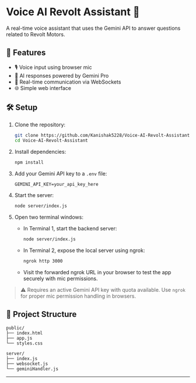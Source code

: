 # Voice AI Revolt Assistant 🚀
A real-time voice assistant that uses the Gemini API to answer questions related to Revolt Motors.

## 🔧 Features

- 🎙️ Voice input using browser mic
- 🧠 AI responses powered by Gemini Pro
- 📡 Real-time communication via WebSockets
- 🌐 Simple web interface

## 🛠️ Setup

1. Clone the repository:
   ```bash
   git clone https://github.com/Kanishak5228/Voice-AI-Revolt-Assistant.git
   cd Voice-AI-Revolt-Assistant
   ```

2. Install dependencies:
   ```bash
   npm install
   ```

3. Add your Gemini API key to a `.env` file:
   ```
   GEMINI_API_KEY=your_api_key_here
   ```

4. Start the server:
   ```bash
   node server/index.js
   ```

5. Open two terminal windows:
   - In Terminal 1, start the backend server:
     ```bash
     node server/index.js
     ```
   - In Terminal 2, expose the local server using ngrok:
     ```bash
     ngrok http 3000
     ```
   - Visit the forwarded ngrok URL in your browser to test the app securely with mic permissions.

> ⚠️ Requires an active Gemini API key with quota available. Use `ngrok` for proper mic permission handling in browsers.

## 📂 Project Structure

```
public/
├── index.html
├── app.js
└── styles.css

server/
├── index.js
├── websocket.js
└── geminiHandler.js
```

---